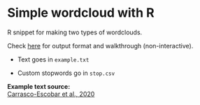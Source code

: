 # Simple wordcloud with R

R snippet for making two types of wordclouds.

Check [here](https://thessaly.github.io/wordcloud) for output format and walkthrough (non-interactive).

- Text goes in `example.txt` 

- Custom stopwords go in `stop.csv`

**Example text source:**    
[Carrasco-Escobar et al., 2020](https://www.frontiersin.org/articles/10.3389/fpubh.2020.526468/full)
